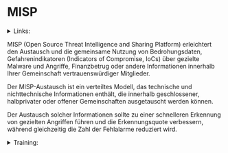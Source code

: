 # MISP

<details>

<summary>Links:</summary>

[https://github.com/MISP/MISP](https://github.com/MISP/MISP)

[https://github.com/MISP/misp-docker](https://github.com/MISP/misp-docker)

[https://www.misp-galaxy.org/](https://www.misp-galaxy.org/)

[https://github.com/MISP/misp-book?tab=readme-ov-file](https://github.com/MISP/misp-book?tab=readme-ov-file)

[https://www.misp-project.org/misp-training/cheatsheet.pdf](https://www.misp-project.org/misp-training/cheatsheet.pdf)

[https://www.misp-project.org/datamodels/](https://www.misp-project.org/datamodels/)

[https://github.com/MISP/misp-rfc/blob/main/misp-core-format/raw.md.txt](https://github.com/MISP/misp-rfc/blob/main/misp-core-format/raw.md.txt)

</details>

MISP (Open Source Threat Intelligence and Sharing Platform) erleichtert den Austausch und die gemeinsame Nutzung von Bedrohungsdaten, Gefahrenindikatoren (Indicators of Compromise, IoCs) über gezielte Malware und Angriffe, Finanzbetrug oder andere Informationen innerhalb Ihrer Gemeinschaft vertrauenswürdiger Mitglieder.

Der MISP-Austausch ist ein verteiltes Modell, das technische und nichttechnische Informationen enthält, die innerhalb geschlossener, halbprivater oder offener Gemeinschaften ausgetauscht werden können.

Der Austausch solcher Informationen sollte zu einer schnelleren Erkennung von gezielten Angriffen führen und die Erkennungsquote verbessern, während gleichzeitig die Zahl der Fehlalarme reduziert wird.

<details>

<summary>Training:</summary>

&#x20;[https://www.circl.lu/services/training/](https://www.circl.lu/services/training/)

[https://www.circl.lu/services/misp-training-materials/](https://www.circl.lu/services/misp-training-materials/)

[https://www.circl.lu/assets/files/misp-training/switch2016/2-misp-modules.pdf](https://www.circl.lu/assets/files/misp-training/switch2016/2-misp-modules.pdf)

</details>
